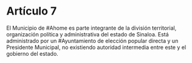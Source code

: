 # Artículo 7

El Municipio de #Ahome es parte integrante de la división territorial, organización política y administrativa del estado de Sinaloa. Está administrado por un #Ayuntamiento de elección popular directa y un Presidente Municipal, no existiendo autoridad intermedia entre este y el gobierno del estado.